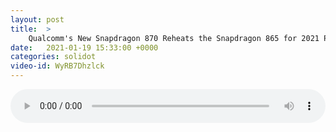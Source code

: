 ```yaml
---
layout: post
title:  >
    Qualcomm's New Snapdragon 870 Reheats the Snapdragon 865 for 2021 Phones
date:   2021-01-19 15:33:00 +0000
categories: solidot
video-id: WyRB7Dhzlck
---
```


<audio src="/assets/c86ec620427666b650ff4fb46bf83881.mp3" style="width: 100%;" controls></audio>

